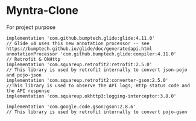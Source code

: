 # Myntra-Clone
For project purpose

    implementation 'com.github.bumptech.glide:glide:4.11.0'
    // Glide v4 uses this new annotation processor -- see https://bumptech.github.io/glide/doc/generatedapi.html
    annotationProcessor 'com.github.bumptech.glide:compiler:4.11.0'
    // Retrofit & OkHttp
    implementation 'com.squareup.retrofit2:retrofit:2.5.0'
    // This library is used by retrofit internally to convert json-pojo and pojo-json
    implementation 'com.squareup.retrofit2:converter-gson:2.5.0'
    //This library is used to observe the API logs, Http status code and the API response
    implementation 'com.squareup.okhttp3:logging-interceptor:3.8.0'
    
    implementation 'com.google.code.gson:gson:2.8.6'
    // This library is used by retrofit internally to convert pojo-gson

